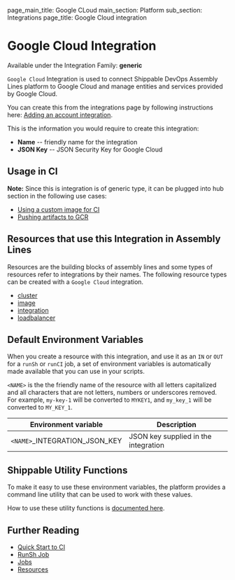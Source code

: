 page_main_title: Google CLoud
main_section: Platform
sub_section: Integrations
page_title: Google Cloud integration

# Google Cloud Integration

Available under the Integration Family: **generic**

`Google Cloud` Integration is used to connect Shippable DevOps Assembly Lines platform to Google Cloud and manage entities and services provided by Google Cloud.

You can create this from the integrations page by following instructions here: [Adding an account integration](/platform/management/integrations/#adding-an-account-integration).

This is the information you would require to create this integration:

* **Name** -- friendly name for the integration
* **JSON Key** -- JSON Security Key for Google Cloud

## Usage in CI
**Note:** Since this is integration is of generic type, it can be plugged into hub section in the following use cases:

* [Using a custom image for CI](/ci/custom-docker-image/)
* [Pushing artifacts to GCR](/ci/push-gcr/)

## Resources that use this Integration in Assembly Lines
Resources are the building blocks of assembly lines and some types of resources refer to integrations by their names. The following resource types can be created with a `Google Cloud` integration.

* [cluster](/platform/workflow/resource/cluster)
* [image](/platform/workflow/resource/image)
* [integration](/platform/workflow/resource/integration)
* [loadbalancer](/platform/workflow/resource/loadbalancer)

## Default Environment Variables
When you create a resource with this integration, and use it as an `IN` or `OUT` for a `runSh` or `runCI` job, a set of environment variables is automatically made available that you can use in your scripts.

`<NAME>` is the the friendly name of the resource with all letters capitalized and all characters that are not letters, numbers or underscores removed. For example, `my-key-1` will be converted to `MYKEY1`, and `my_key_1` will be converted to `MY_KEY_1`.

| Environment variable						| Description      |
| ------			 							|----------------- |
| `<NAME>`\_INTEGRATION\_JSON_KEY		      | JSON key supplied in the integration |

## Shippable Utility Functions
To make it easy to use these environment variables, the platform provides a command line utility that can be used to work with these values.

How to use these utility functions is [documented here](/platform/tutorial/workflow/using-shipctl).

## Further Reading
* [Quick Start to CI](/getting-started/ci-sample)
* [RunSh Job](/platform/workflow/job/runsh)
* [Jobs](/platform/workflow/job/overview)
* [Resources](/platform/workflow/resource/overview)
